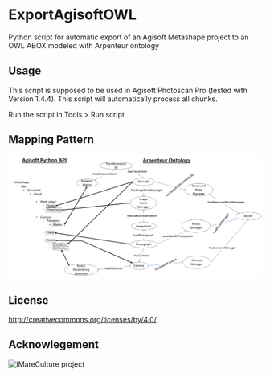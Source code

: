 # ExportAgisoftOWL
Python script for automatic export of an Agisoft Metashape project to an OWL ABOX modeled with Arpenteur ontology

## Usage
This script is supposed to be used in Agisoft Photoscan Pro (tested with Version 1.4.4).
This script will automatically process all chunks.

Run the script in Tools > Run script

## Mapping Pattern

![Mapping](MappingAgisoftArp.png)

## License
http://creativecommons.org/licenses/by/4.0/

## Acknowlegement

![iMareCulture project](https://imareculture.eu/)
